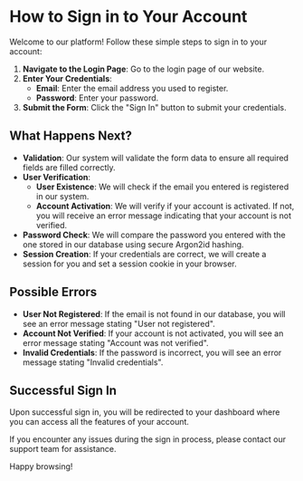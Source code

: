 # How to Sign in to Your Account

Welcome to our platform! Follow these simple steps to sign in to your account:

1. **Navigate to the Login Page**: Go to the login page of our website.
2. **Enter Your Credentials**:
   - **Email**: Enter the email address you used to register.
   - **Password**: Enter your password.
3. **Submit the Form**: Click the "Sign In" button to submit your credentials.

## What Happens Next?

- **Validation**: Our system will validate the form data to ensure all required fields are filled correctly.
- **User Verification**:
  - **User Existence**: We will check if the email you entered is registered in our system.
  - **Account Activation**: We will verify if your account is activated. If not, you will receive an error message indicating that your account is not verified.
- **Password Check**: We will compare the password you entered with the one stored in our database using secure Argon2id hashing.
- **Session Creation**: If your credentials are correct, we will create a session for you and set a session cookie in your browser.

## Possible Errors

- **User Not Registered**: If the email is not found in our database, you will see an error message stating "User not registered".
- **Account Not Verified**: If your account is not activated, you will see an error message stating "Account was not verified".
- **Invalid Credentials**: If the password is incorrect, you will see an error message stating "Invalid credentials".

## Successful Sign In

Upon successful sign in, you will be redirected to your dashboard where you can access all the features of your account.

If you encounter any issues during the sign in process, please contact our support team for assistance.

Happy browsing!
